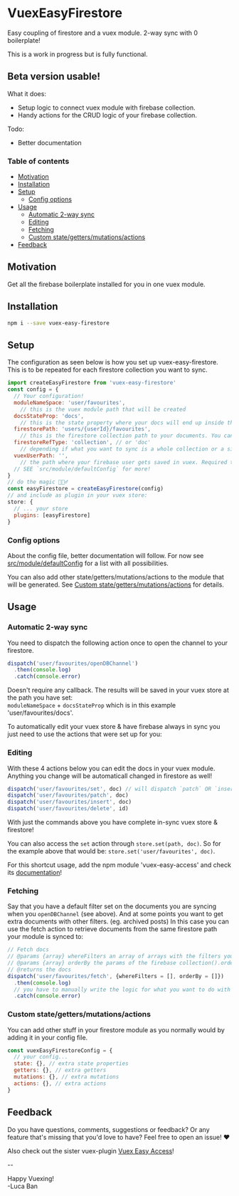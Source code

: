 # VuexEasyFirestore

Easy coupling of firestore and a vuex module. 2-way sync with 0 boilerplate!

<WIP> This is a work in progress but is fully functional.

## Beta version usable!

What it does:

- Setup logic to connect vuex module with firebase collection.
- Handy actions for the CRUD logic of your firebase collection.

Todo:

- Better documentation

### Table of contents

<!-- TOC -->

- [Motivation](#motivation)
- [Installation](#installation)
- [Setup](#setup)
    - [Config options](#config-options)
- [Usage](#usage)
    - [Automatic 2-way sync](#automatic-2-way-sync)
    - [Editing](#editing)
    - [Fetching](#fetching)
    - [Custom state/getters/mutations/actions](#custom-stategettersmutationsactions)
- [Feedback](#feedback)

<!-- /TOC -->

## Motivation

Get all the firebase boilerplate installed for you in one vuex module.

## Installation

```bash
npm i --save vuex-easy-firestore
```

## Setup
The configuration as seen below is how you set up vuex-easy-firestore. This is to be repeated for each firestore collection you want to sync.

```js
import createEasyFirestore from 'vuex-easy-firestore'
const config = {
  // Your configuration!
  moduleNameSpace: 'user/favourites',
    // this is the vuex module path that will be created
  docsStateProp: 'docs',
    // this is the state property where your docs will end up inside the module
  firestorePath: 'users/{userId}/favourites',
    // this is the firestore collection path to your documents. You can use `{userId}` which will be replaced with `Firebase.auth().uid`
  firestoreRefType: 'collection', // or 'doc'
    // depending if what you want to sync is a whole collection or a single doc
  vuexUserPath: '',
    // the path where your firebase user gets saved in vuex. Required to be able to have reactivity after login.
  // SEE `src/module/defaultConfig` for more!
}
// do the magic 🧙🏻‍♂️
const easyFirestore = createEasyFirestore(config)
// and include as plugin in your vuex store:
store: {
  // ... your store
  plugins: [easyFirestore]
}
```

### Config options

About the config file, better documentation will follow. For now see [src/module/defaultConfig](https://github.com/mesqueeb/VuexEasyFirestore/blob/master/src/module/defaultConfig.js) for a list with all possibilities.

You can also add other state/getters/mutations/actions to the module that will be generated. See [Custom state/getters/mutations/actions](#custom-stategettersmutationsactions) for details.

## Usage

### Automatic 2-way sync

You need to dispatch the following action once to open the channel to your firestore.

```js
dispatch('user/favourites/openDBChannel')
  .then(console.log)
  .catch(console.error)
```

Doesn't require any callback. The results will be saved in your vuex store at the path you have set:<br>
`moduleNameSpace` + `docsStateProp` which is in this example 'user/favourites/docs'.

To automatically edit your vuex store & have firebase always in sync you just need to use the actions that were set up for you:

### Editing

With these 4 actions below you can edit the docs in your vuex module.
Anything you change will be automaticall changed in firestore as well!

```js
dispatch('user/favourites/set', doc) // will dispatch `patch` OR `insert` automatically
dispatch('user/favourites/patch', doc)
dispatch('user/favourites/insert', doc)
dispatch('user/favourites/delete', id)
```

With just the commands above you have complete in-sync vuex store & firestore!

You can also access the `set` action through `store.set(path, doc)`. So for the example above that would be: `store.set('user/favourites', doc)`.

For this shortcut usage, add the npm module 'vuex-easy-access' and check its [documentation](https://github.com/mesqueeb/VuexEasyAccess)!

### Fetching

Say that you have a default filter set on the documents you are syncing when you `openDBChannel` (see above). And at some points you want to get extra documents with other filters. (eg. archived posts) In this case you can use the fetch action to retrieve documents from the same firestore path your module is synced to:

```js
// Fetch docs
// @params {array} whereFilters an array of arrays with the filters you want. eg. `[['field', '==', false], ...]`
// @params {array} orderBy the params of the firebase collection().orderBy() eg. `['created_date']`
// @returns the docs
dispatch('user/favourites/fetch', {whereFilters = [], orderBy = []})
  .then(console.log)
  // you have to manually write the logic for what you want to do with the fetched documents.
  .catch(console.error)
```

### Custom state/getters/mutations/actions

You can add other stuff in your firestore module as you normally would by adding it in your config file.
```js
const vuexEasyFirestoreConfig = {
  // your config...
  state: {}, // extra state properties
  getters: {}, // extra getters
  mutations: {}, // extra mutations
  actions: {}, // extra actions
}
```

## Feedback

Do you have questions, comments, suggestions or feedback? Or any feature that's missing that you'd love to have? Feel free to open an issue! ♥

Also check out the sister vuex-plugin [Vuex Easy Access](https://github.com/mesqueeb/VuexEasyAccess)!

--

Happy Vuexing!<br>
-Luca Ban
